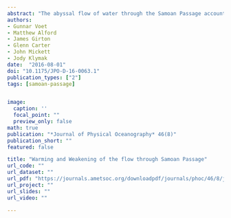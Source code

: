 ```yaml
---
abstract: "The abyssal flow of water through the Samoan Passage accounts for the majority of the bottom water renewal in the North Pacific, thereby making it an important element of the Meridional Overturning Circulation. Here we report recent measurements of the flow of dense waters of Antarctic and North Atlantic origin through the Samoan Passage. A fifteen month long moored time series of velocity and temperature of the abyssal flow was recorded between 2012 and 2013. This allows for an update of the only prior volume transport time series from the Samoan Passage from WOCE moored measurements between 1992 to 1994. While highly variable on multiple time scales, the overall pattern of the abyssal flow through the Samoan Passage was remarkably steady. The time-mean northward volume transport of about 5.4 Sv in 2012/2013 was reduced compared to 6.0 Sv measured between 1992 and 1994. This volume transport reduction is significant within 68% confidence limits ($\\pm$0.4 Sv) but not at 95% confidence limits ($\\pm$0.6 Sv). In agreement with recent studies of the abyssal Pacific, the bottom flow through the Samoan Passage warmed significantly on average by $1\\times10^{-3}$°C per year over the past two decades as observed both in moored and shipboard hydrographic observations. While the warming reflects the recently observed increasing role of the deep oceans for heat uptake, decreasing flow through Samoan Passage may indicate a future weakening of this trend for the abyssal North Pacific."
authors:
- Gunnar Voet
- Matthew Alford
- James Girton
- Glenn Carter
- John Mickett
- Jody Klymak
date:  "2016-08-01"
doi: "10.1175/JPO-D-16-0063.1"
publication_types: ["2"]
tags: [samoan-passage]


image:
  caption: ''
  focal_point: ""
  preview_only: false
math: true
publication: "*Journal of Physical Oceanography* 46(8)"
publication_short: ""
featured: false

title: "Warming and Weakening of the flow through Samoan Passage"
url_code: ""
url_dataset: ""
url_pdf: "https://journals.ametsoc.org/downloadpdf/journals/phoc/46/8/jpo-d-16-0063.1.xml"
url_project: ""
url_slides: ""
url_video: ""

---
```



